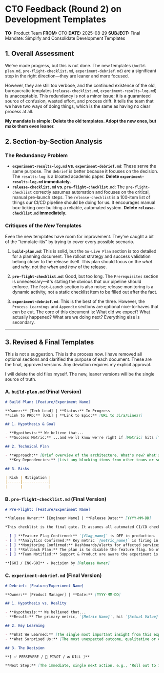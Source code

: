 # CTO Feedback (Round 2) on Development Templates

**TO:** Product Team
**FROM:** CTO
**DATE:** 2025-08-29
**SUBJECT:** Final Mandate: Simplify and Consolidate Development Templates

## 1. Overall Assessment

We've made progress, but this is not done. The new templates (`build-plan.md`, `pre-flight-checklist.md`, `experiment-debrief.md`) are a significant step in the right direction—they are leaner and more focused. 

However, they are still too verbose, and the continued existence of the old, bureaucratic templates (`release-checklist.md`, `experiment-results-log.md`) is unacceptable. This redundancy is not a minor issue; it is a guaranteed source of confusion, wasted effort, and process drift. It tells the team that we have two ways of doing things, which is the same as having no clear process at all.

**My mandate is simple: Delete the old templates. Adopt the new ones, but make them even leaner.**

## 2. Section-by-Section Analysis

### The Redundancy Problem

-   **`experiment-results-log.md` vs. `experiment-debrief.md`**: These serve the same purpose. The `debrief` is better because it focuses on the decision. The `results-log` is a bloated academic paper. **Delete `experiment-results-log.md` immediately.**
-   **`release-checklist.md` vs. `pre-flight-checklist.md`**: The `pre-flight-checklist` correctly assumes automation and focuses on the critical, manual pre-launch steps. The `release-checklist` is a 100-item list of things our CI/CD pipeline should be doing for us. It encourages manual box-ticking over building a reliable, automated system. **Delete `release-checklist.md` immediately.**

### Critiques of the *New* Templates

Even the new templates have room for improvement. They've caught a bit of the "template-itis" by trying to cover every possible scenario.

1.  **`build-plan.md`**: This is solid, but the `Go-Live Plan` section is too detailed for a planning document. The rollout strategy and success validation belong closer to the release itself. This plan should focus on the *what* and *why*, not the *when* and *how* of the release.

2.  **`pre-flight-checklist.md`**: Good, but too long. The `Prerequisites` section is unnecessary—it's stating the obvious that our pipeline should enforce. The `Post-Launch` section is also noise; release monitoring is a dynamic activity, not a static checklist item to be filled out after the fact.

3.  **`experiment-debrief.md`**: This is the best of the three. However, the `Process Learnings` and `Appendix` sections are optional nice-to-haves that can be cut. The core of this document is: What did we expect? What actually happened? What are we doing next? Everything else is secondary.

---

## 3. Revised & Final Templates

This is not a suggestion. This is the process now. I have removed all optional sections and clarified the purpose of each document. These are the final, approved versions. Any deviation requires my explicit approval.

I will delete the old files myself. The new, leaner versions will be the single source of truth.

### A. `build-plan.md` (Final Version)

```markdown
# Build Plan: [Feature/Experiment Name]

**Owner:** [Tech Lead] | **Status:** In Progress
**Link to PRD:** [URL] | **Link to Epic:** [URL to Jira/Linear]

## 1. Hypothesis & Goal

- **Hypothesis:** We believe that... 
- **Success Metric:** ...and we'll know we're right if [Metric] hits [Target].

## 2. Technical Plan

- **Approach:** [Brief overview of the architecture. What's new? What's changing?]
- **Key Dependencies:** [List any blocking items from other teams or services.]

## 3. Risks

| Risk | Mitigation |
|------|------------|
|      |            |

```

### B. `pre-flight-checklist.md` (Final Version)

```markdown
# Pre-Flight: [Feature/Experiment Name]

**Release Owner:** [Engineer Name] | **Release Date:** [YYYY-MM-DD]

*This checklist is the final gate. It assumes all automated CI/CD checks have passed.*

- [ ] **Feature Flag Confirmed:** `[flag_name]` is OFF in production.
- [ ] **Analytics Confirmed:** Key metric `[metric_name]` is firing in staging.
- [ ] **Monitoring Confirmed:** Dashboards/alerts for affected services are ready. [Link]
- [ ] **Rollback Plan:** The plan is to disable the feature flag. No other steps are needed.
- [ ] **Team Notified:** Support & Product are aware the experiment is launching.

**[GO] / [NO-GO]** - Decision by [Release Owner]
```

### C. `experiment-debrief.md` (Final Version)

```markdown
# Debrief: [Feature/Experiment Name]

**Owner:** [Product Manager] | **Date:** [YYYY-MM-DD]

## 1. Hypothesis vs. Reality

- **Hypothesis:** We believed that...
- **Result:** The primary metric, `[Metric Name]`, hit `[Actual Value]` against a target of `[Target Value]`. This was a [SUCCESS/FAILURE].

## 2. Key Learning

- **What We Learned:** [The single most important insight from this experiment.]
- **What Surprised Us:** [The most unexpected outcome, qualitative or quantitative.]

## 3. The Decision

**[ ✅ PERSEVERE / 🔁 PIVOT / ❌ KILL ]**

**Next Step:** [The immediate, single next action. e.g., "Roll out to 100%," or "Design new experiment to test X," or "Remove feature flag from codebase."]
```

